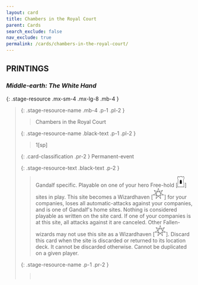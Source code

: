 ```yaml
---
layout: card
title: Chambers in the Royal Court
parent: Cards
search_exclude: false
nav_exclude: true
permalink: /cards/chambers-in-the-royal-court/
---
```


## PRINTINGS


### _Middle-earth: The White Hand_

{: .stage-resource .mx-sm-4 .mx-lg-8 .mb-4 }
> {: .stage-resource-name .mb-4 .p-1 .pl-2 }
> > <div class="card-mp"></div>
> > <div class="card-name">Chambers in the Royal Court</div>
>
> {: .stage-resource-name .black-text .p-1 .pl-2 }
> > 1[sp]
>
> {: .card-classification .pr-2 }
> Permanent-event
>
> {: .stage-resource-text .black-text .p-2 }
> > Gandalf specific. Playable on one of your hero Free-hold \[![](/assets/images/free-hold.svg)] sites in play. This site becomes a Wizardhaven \[![](/assets/images/free-haven.svg)] for your companies, loses all automatic-attacks against your companies, and is one of Gandalf's home sites. Nothing is considered playable as written on the site card. If one of your companies is at this site, all attacks against it are canceled. Other Fallen-wizards may not use this site as a Wizardhaven \[![](/assets/images/free-haven.svg)]. Discard this card when the site is discarded or returned to its location deck. It cannot be discarded otherwise. Cannot be duplicated on a given player. 
> 
> {: .stage-resource-name .p-1 .pr-2 }
> > <div class="card-shield"></div>
> > <div class="card-corruption">&nbsp;</div>
